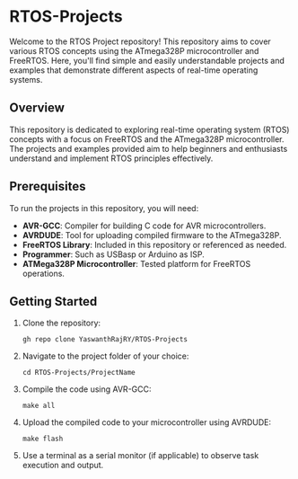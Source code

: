 # RTOS-Projects


Welcome to the RTOS Project repository! This repository aims to cover various RTOS concepts using the ATmega328P microcontroller and FreeRTOS. Here, you'll find simple and easily understandable projects and examples that demonstrate different aspects of real-time operating systems.

## Overview

This repository is dedicated to exploring real-time operating system (RTOS) concepts with a focus on FreeRTOS and the ATmega328P microcontroller. The projects and examples provided aim to help beginners and enthusiasts understand and implement RTOS principles effectively.

## Prerequisites

To run the projects in this repository, you will need:

- **AVR-GCC**: Compiler for building C code for AVR microcontrollers.
- **AVRDUDE**: Tool for uploading compiled firmware to the ATmega328P.
- **FreeRTOS Library**: Included in this repository or referenced as needed.
- **Programmer**: Such as USBasp or Arduino as ISP.
- **ATMega328P Microcontroller**: Tested platform for FreeRTOS operations.

## Getting Started

1. Clone the repository:
    ```
    gh repo clone YaswanthRajRY/RTOS-Projects
    ```

2. Navigate to the project folder of your choice:
    ```
    cd RTOS-Projects/ProjectName
    ```

3. Compile the code using AVR-GCC:
    ```
    make all
    ```

4. Upload the compiled code to your microcontroller using AVRDUDE:
    ```
    make flash
    ```

5. Use a terminal as a serial monitor (if applicable) to observe task execution and output.
